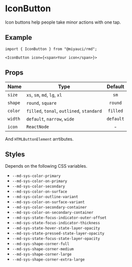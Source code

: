 # IconButton

Icon buttons help people take minor actions with one tap.

## Example

```tsx
import { IconButton } from "@miyauci/rmd";

<IconButton icon={<span>Your icon</span>}>
```

## Props

| Name    | Type                                      |  Default  |
| ------- | ----------------------------------------- | :-------: |
| `size`  | `xs`, `sm`, `md`, `lg`, `xl`              |   `sm`    |
| `shape` | `round`, `square`                         |  `round`  |
| `color` | `filled`, `tonal`, `outlined`, `standard` | `filled`  |
| `width` | `default`, `narrow`, `wide`               | `default` |
| `icon`  | `ReactNode`                               |     -     |

And `HTMLButtonElement` arrtibutes.

## Styles

Depends on the following CSS variables.

- `--md-sys-color-primary`
- `--md-sys-color-on-primary`
- `--md-sys-color-secondary`
- `--md-sys-color-on-surface`
- `--md-sys-color-outline-variant`
- `--md-sys-color-on-surface-variant`
- `--md-sys-color-secondary-container`
- `--md-sys-color-on-secondary-container`
- `--md-sys-state-focus-indicator-outer-offset`
- `--md-sys-state-focus-indicator-thickness`
- `--md-sys-state-hover-state-layer-opacity`
- `--md-sys-state-pressed-state-layer-opacity`
- `--md-sys-state-focus-state-layer-opacity`
- `--md-sys-shape-corner-full`
- `--md-sys-shape-corner-medium`
- `--md-sys-shape-corner-large`
- `--md-sys-shape-corner-extra-large`

